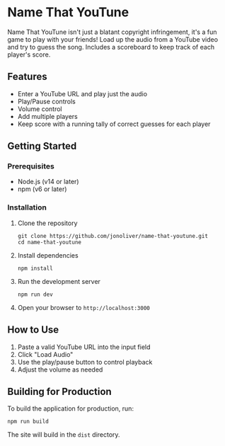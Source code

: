 # Name That YouTune

Name That YouTune isn't just a blatant copyright infringement, it's a fun game to play with your friends! Load up the audio from a YouTube video and try to guess the song. Includes a scoreboard to keep track of each player's score.

## Features

- Enter a YouTube URL and play just the audio
- Play/Pause controls
- Volume control
- Add multiple players
- Keep score with a running tally of correct guesses for each player

## Getting Started

### Prerequisites

- Node.js (v14 or later)
- npm (v6 or later)

### Installation

1. Clone the repository

   ```
   git clone https://github.com/jonoliver/name-that-youtune.git
   cd name-that-youtune
   ```

2. Install dependencies

   ```
   npm install
   ```

3. Run the development server

   ```
   npm run dev
   ```

4. Open your browser to `http://localhost:3000`

## How to Use

1. Paste a valid YouTube URL into the input field
2. Click "Load Audio"
3. Use the play/pause button to control playback
4. Adjust the volume as needed

## Building for Production

To build the application for production, run:

```
npm run build
```

The site will build in the `dist` directory.
